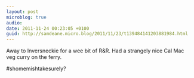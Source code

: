 ```yaml
---
layout: post
microblog: true
audio: 
date: 2011-11-24 00:23:05 +0100
guid: http://samdeane.micro.blog/2011/11/23/t139484141203881984.html
---
```

Away to Inversneckie for a wee bit of R&amp;R. Had a strangely nice Cal Mac veg curry on the ferry. 

#shomemishtakesurely?
